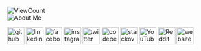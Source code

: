 ![ViewCount](https://views.whatilearened.today/views/github/Cyvid7-Darus10/Cyvid7-Darus10.svg?cache=remove) <br>
![About Me](https://github.com/Cyvid7-Darus10/Cyvid7-Darus10/blob/master/intro.gif)


[<img src='https://cdn.jsdelivr.net/npm/simple-icons@3.0.1/icons/github.svg' alt='github' height='40'>](https://github.com/Cyvid7-Darus10)  [<img src='https://cdn.jsdelivr.net/npm/simple-icons@3.0.1/icons/linkedin.svg' alt='linkedin' height='40'>](https://www.linkedin.com/in/cyrus-david-pastelero-b982ab1a5//)  [<img src='https://cdn.jsdelivr.net/npm/simple-icons@3.0.1/icons/facebook.svg' alt='facebook' height='40'>](https://www.facebook.com/cyrusdavid.pastelero.1)  [<img src='https://cdn.jsdelivr.net/npm/simple-icons@3.0.1/icons/instagram.svg' alt='instagram' height='40'>](https://www.instagram.com/cyvid_darus//)  [<img src='https://cdn.jsdelivr.net/npm/simple-icons@3.0.1/icons/twitter.svg' alt='twitter' height='40'>](https://twitter.com/cyvid_darus)  [<img src='https://cdn.jsdelivr.net/npm/simple-icons@3.0.1/icons/codepen.svg' alt='codepen' height='40'>](https://codepen.io/cyrus-david-the-grit)  [<img src='https://cdn.jsdelivr.net/npm/simple-icons@3.0.1/icons/stackoverflow.svg' alt='stackoverflow' height='40'>](https://stackoverflow.com/users/13984362/cyrus-david-pastelero)  [<img src='https://cdn.jsdelivr.net/npm/simple-icons@3.0.1/icons/youtube.svg' alt='YouTube' height='40'>](https://www.youtube.com/channel/UCSz6mp60PNiAS1P1o4a9jdw?view_as=subscriber)  [<img src='https://cdn.jsdelivr.net/npm/simple-icons@3.0.1/icons/reddit.svg' alt='Reddit' height='40'>](https://www.reddit.com/user/Master-Nei-Lei)  [<img src='https://cdn.jsdelivr.net/npm/simple-icons@3.0.1/icons/icloud.svg' alt='website' height='40'>](http://middle-ground.media/)  

